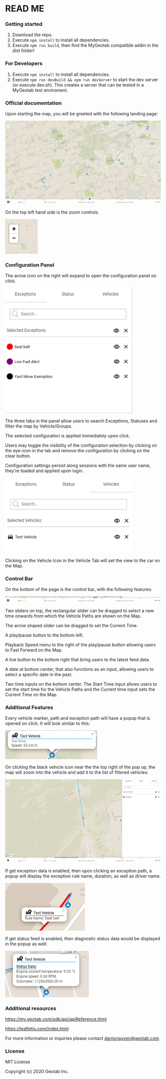 # READ ME

### Getting started

1. Download the repo.
2. Execute `npm install` to install all dependencies.
3. Execute `npm run build`, then find the MyGeotab compatible addin in the dist folder!

### For Developers

1. Execute `npm install` to install all dependencies.
2. Execute `npm run devBuild && npm run devServer` to start the dev server (or execute dev.sh). This creates a server that can be tested in a MyGeotab test enviroment.

### Official documentation

Upon starting the map, you will be greeted with the following landing page:

<kbd><img src="img/sample/start.png"></kbd>

On the top left hand side is the zoom controls.

<kbd><img src="img/sample/zoomIcon.png"></kbd>

### Configuration Panel

The arrow icon on the right will expand to open the configuration panel on click.

<kbd><img src="img/sample/config12.gif"></kbd>

The three tabs in the panel allow users to search Exceptions, Statuses and filter the map by Vehicle/Groups.

The selected configuration is applied immediately upon click.

Users may toggle the visibility of the configuration selection by clicking on the eye-icon in the tab and remove the configuration by clicking on the clear button.

Configuration settings persist along sessions with the same user name, they're loaded and applied upon login.

<kbd><img src="img/sample/filterCar.png"></kbd>

Clicking on the Vehicle Icon in the Vehicle Tab will set the view to the car on the Map.

### Control Bar

On the bottom of the page is the control bar, with the following features:

<kbd><img src="img/sample/controlBar.png"></kbd>

Two sliders on top, the rectangular slider can be dragged to select a new time onwards from which the Vehicle Paths are shown on the Map.

The arrow shaped slider can be dragged to set the Current Time.

A play/pause button to the bottom left.

Playback Speed menu to the right of the play/pause button allowing users to Fast Forward on the Map.

A live button to the bottom right that bring users to the latest feed data.

A date at bottom center, that also functions as an input, allowing users to select a specific date in the past.

Two time inputs on the bottom center. The Start Time input allows users to set the start time for the Vehicle Paths and the Current time input sets the Current Time on the Map.

### Additional Features

Every vehicle marker, path and exception path will have a popup that is opened on click. It will look similar to this:

<kbd><img src="img/sample/focusCarButton.png"></kbd>


On clicking the black vehicle icon near the the top right of the pop up, the map will zoom into the vehicle and add it to the list of filtered vehicles:

<kbd><img src="img/sample/carFocused.png"></kbd>

If get exception data is enabled, then upon clicking an exception path, a popup will display the exception rule name, duration, as well as driver name.

<kbd><img src="img/sample/exceptionPopup.png"></kbd>

If get status feed is enabled, then diagnostic status data would be displayed in the popup as well:

<kbd><img src="img/sample/CarStatusMarkerPopup.png"></kbd>

### Additional resources

https://my.geotab.com/sdk/api/apiReference.html

https://leafletjs.com/index.html

For more information or inquiries please contact danisnguyen@geotab.com

### License

MIT License

Copyright (c) 2020 Geotab Inc.